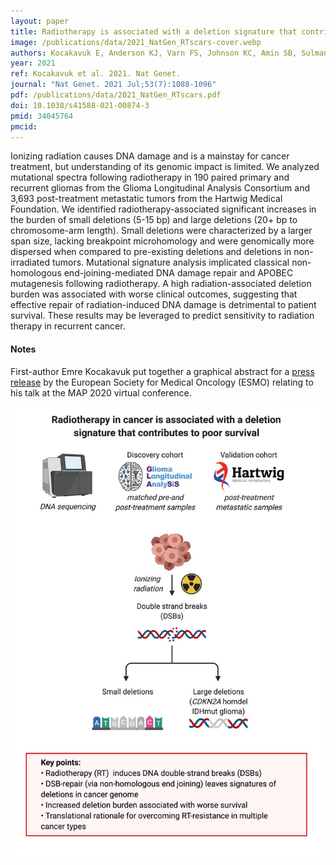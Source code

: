 ```yaml
---
layout: paper
title: Radiotherapy is associated with a deletion signature that contributes to poor outcomes in patients with cancer
image: /publications/data/2021_NatGen_RTscars-cover.webp
authors: Kocakavuk E, Anderson KJ, Varn FS, Johnson KC, Amin SB, Sulman EP, Lolkema MP, Barthel FP, Verhaak RGW
year: 2021
ref: Kocakavuk et al. 2021. Nat Genet.
journal: "Nat Genet. 2021 Jul;53(7):1088-1096"
pdf: /publications/data/2021_NatGen_RTscars.pdf
doi: 10.1038/s41588-021-00874-3
pmid: 34045764
pmcid: 
---
```


Ionizing radiation causes DNA damage and is a mainstay for cancer treatment, but understanding of its genomic impact is limited. We analyzed mutational spectra following radiotherapy in 190 paired primary and recurrent gliomas from the Glioma Longitudinal Analysis Consortium and 3,693 post-treatment metastatic tumors from the Hartwig Medical Foundation. We identified radiotherapy-associated significant increases in the burden of small deletions (5-15 bp) and large deletions (20+ bp to chromosome-arm length). Small deletions were characterized by a larger span size, lacking breakpoint microhomology and were genomically more dispersed when compared to pre-existing deletions and deletions in non-irradiated tumors. Mutational signature analysis implicated classical non-homologous end-joining-mediated DNA damage repair and APOBEC mutagenesis following radiotherapy. A high radiation-associated deletion burden was associated with worse clinical outcomes, suggesting that effective repair of radiation-induced DNA damage is detrimental to patient survival. These results may be leveraged to predict sensitivity to radiation therapy in recurrent cancer.

#### Notes

First-author Emre Kocakavuk put together a graphical abstract for a [press release](https://www.esmo.org/oncology-news/radiation-induced-genomic-scars-associate-with-poor-patient-outcome) by the European Society for Medical Oncology (ESMO) relating to his talk at the MAP 2020 virtual conference.

![Graphical abstract](/publications/data/2021_NatGen_RTscars.jpeg)